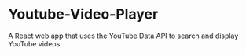 # Youtube-Video-Player
A React web app that uses the YouTube Data API to search and display YouTube videos.

